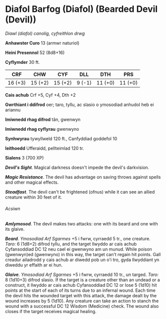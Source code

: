 # Diafol Barfog (Diafol) (Bearded Devil (Devil))

*Diawl (diafol) canolig, cyfreithlon drwg*

**Anhawster Curo** 13 (armwr naturiol)

**Heini Presennol** 52 (8d8+16)

**Cyflymder** 30 ft.

| CRF     | CHW     | CYF     | DLL    | DTH     | PRS     |
|---------|---------|---------|--------|---------|---------|
| 16 (+3) | 15 (+2) | 15 (+2) | 9 (-1) | 11 (+0) | 11 (+0) |

**Cais achub** Crf +5, Cyf +4, Dth +2

**Gwrthiant i ddifrod** oer; taro, tyllu, ac slasio o ymosodiad anhudol heb ei ariannu

**Imiwnedd rhag difrod** tân, gwenwyn

**Imiwnedd rhag cyflyrau** gwenwyno

**Synhwyrau** tywyllweld 120 ft., Canfyddiad goddefol 10

**Ieithoedd** Ufferaidd, pellteimlad 120 tr.

**Sialens** 3 (700 XP)

***Devil's Sight***. Magical darkness doesn't impede the devil's darkvision.

***Magic Resistance***. The devil has advantage on saving throws against spells and other magical effects.

***Steadfast***. The devil can't be frightened (ofnus) while it can see an allied creature within 30 feet of it.

###### Acsiwn

***Amlymosod***. The devil makes two attacks: one with its beard and one with its glaive.

***Beard***. *Ymosodiad Arf Sgarmes* +5 i fwrw, cyrraedd 5 tr., one creature. *Taro:* 6 (1d8+2) difrod tyllu, and the target llwyddo ar cais achub Cyfansoddiad DC 12 neu cael ei gwenwyno am un munud. While poison (gwenwyn)ed (gwenwyno) in this way, the target can't regain hit points. Gall creadur ailadrodd y cais achub ar diwedd pob un o'i tro, gyda llwyddiant yn diweddu yr effaith ar ei hun.

***Glaive***. *Ymosodiad Arf Sgarmes* +5 i fwrw, cyrraedd 10 tr., un targed. *Taro:* 8 (1d10+3) difrod slasio. If the target is a creature other than an undead or a construct, it llwyddo ar cais achub Cyfansoddiad DC 12 or lose 5 (1d10) hit points at the start of each of its turns due to an infernal wound. Each time the devil hits the wounded target with this attack, the damage dealt by the wound increases by 5 (1d10). Any creature can take an action to stanch the wound with a successful DC 12 Wisdom (Medicine) check. The wound also closes if the target receives magical healing.